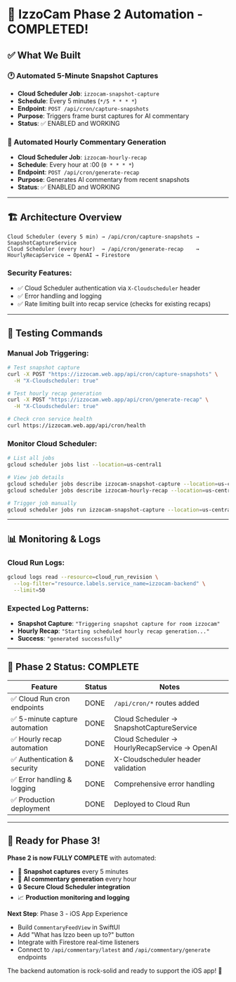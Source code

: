 # 🤖 IzzoCam Phase 2 Automation - COMPLETED! 

## ✅ **What We Built**

### **🕐 Automated 5-Minute Snapshot Captures**
- **Cloud Scheduler Job**: `izzocam-snapshot-capture`
- **Schedule**: Every 5 minutes (`*/5 * * * *`)
- **Endpoint**: `POST /api/cron/capture-snapshots`
- **Purpose**: Triggers frame burst captures for AI commentary
- **Status**: ✅ ENABLED and WORKING

### **📝 Automated Hourly Commentary Generation** 
- **Cloud Scheduler Job**: `izzocam-hourly-recap`
- **Schedule**: Every hour at :00 (`0 * * * *`)
- **Endpoint**: `POST /api/cron/generate-recap`
- **Purpose**: Generates AI commentary from recent snapshots
- **Status**: ✅ ENABLED and WORKING

---

## 🏗 **Architecture Overview**

```
Cloud Scheduler (every 5 min) → /api/cron/capture-snapshots → SnapshotCaptureService
Cloud Scheduler (every hour)  → /api/cron/generate-recap    → HourlyRecapService → OpenAI → Firestore
```

### **Security Features:**
- ✅ Cloud Scheduler authentication via `X-Cloudscheduler` header
- ✅ Error handling and logging
- ✅ Rate limiting built into recap service (checks for existing recaps)

---

## 🧪 **Testing Commands**

### **Manual Job Triggering:**
```bash
# Test snapshot capture
curl -X POST "https://izzocam.web.app/api/cron/capture-snapshots" \
  -H "X-Cloudscheduler: true"

# Test hourly recap generation  
curl -X POST "https://izzocam.web.app/api/cron/generate-recap" \
  -H "X-Cloudscheduler: true"

# Check cron service health
curl https://izzocam.web.app/api/cron/health
```

### **Monitor Cloud Scheduler:**
```bash
# List all jobs
gcloud scheduler jobs list --location=us-central1

# View job details
gcloud scheduler jobs describe izzocam-snapshot-capture --location=us-central1
gcloud scheduler jobs describe izzocam-hourly-recap --location=us-central1

# Trigger job manually
gcloud scheduler jobs run izzocam-snapshot-capture --location=us-central1
```

---

## 📊 **Monitoring & Logs**

### **Cloud Run Logs:**
```bash
gcloud logs read --resource=cloud_run_revision \
  --log-filter="resource.labels.service_name=izzocam-backend" \
  --limit=50
```

### **Expected Log Patterns:**
- **Snapshot Capture**: `"Triggering snapshot capture for room izzocam"`
- **Hourly Recap**: `"Starting scheduled hourly recap generation..."`
- **Success**: `"generated successfully"`

---

## 🎯 **Phase 2 Status: COMPLETE**

| Feature | Status | Notes |
|---------|--------|-------|
| ✅ Cloud Run cron endpoints | DONE | `/api/cron/*` routes added |
| ✅ 5-minute capture automation | DONE | Cloud Scheduler → SnapshotCaptureService |
| ✅ Hourly recap automation | DONE | Cloud Scheduler → HourlyRecapService → OpenAI |
| ✅ Authentication & security | DONE | X-Cloudscheduler header validation |
| ✅ Error handling & logging | DONE | Comprehensive error handling |
| ✅ Production deployment | DONE | Deployed to Cloud Run |

---

## 🚀 **Ready for Phase 3!**

**Phase 2 is now FULLY COMPLETE** with automated:
- 📸 **Snapshot captures** every 5 minutes
- 🤖 **AI commentary generation** every hour
- 🔒 **Secure Cloud Scheduler integration**
- 📈 **Production monitoring and logging**

**Next Step**: Phase 3 - iOS App Experience
- Build `CommentaryFeedView` in SwiftUI
- Add "What has Izzo been up to?" button  
- Integrate with Firestore real-time listeners
- Connect to `/api/commentary/latest` and `/api/commentary/generate` endpoints

The backend automation is rock-solid and ready to support the iOS app! 🎉
